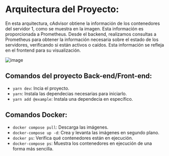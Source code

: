 # Arquitectura del Proyecto:

En esta arquitectura, cAdvisor obtiene la información de los contenedores del servidor 1, como se muestra en la imagen. Esta información es proporcionada a Prometheus. Desde el backend, realizamos consultas a Prometheus para obtener la información necesaria sobre el estado de los servidores, verificando si están activos o caídos. Esta información se refleja en el frontend para su visualización.

![image](https://github.com/user-attachments/assets/994500cb-6bd8-4477-950a-ef738d571bf6)

## Comandos del proyecto Back-end/Front-end:

- `yarn dev`: Incia el proyecto.
- `yarn`: Instala las dependecias necesarias para iniciarlo.
- `yarn add @example`: Instala una dependecia en específico.

## Comandos Docker:

- `docker compose pull`: Descarga las imágenes.
- `docker-compose up -d`: Crea y levanta las imágenes en segundo plano.
- `docker ps`: Verifica qué contenedores están en ejecución.
- `docker-compose ps`: Muestra los contenedores en ejecución de una forma más sencilla.
